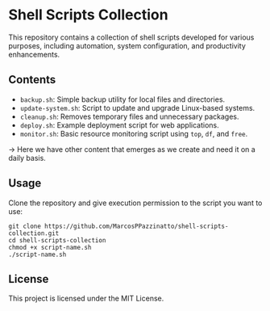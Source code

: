 # Shell Scripts Collection

This repository contains a collection of shell scripts developed for various purposes, including automation, system configuration, and productivity enhancements.

## Contents

- `backup.sh`: Simple backup utility for local files and directories.
- `update-system.sh`: Script to update and upgrade Linux-based systems.
- `cleanup.sh`: Removes temporary files and unnecessary packages.
- `deploy.sh`: Example deployment script for web applications.
- `monitor.sh`: Basic resource monitoring script using `top`, `df`, and `free`.


-> Here we have other content that emerges as we create and need it on a daily basis.

## Usage

Clone the repository and give execution permission to the script you want to use:

```
git clone https://github.com/MarcosPPazzinatto/shell-scripts-collection.git
cd shell-scripts-collection
chmod +x script-name.sh
./script-name.sh
```

## License

This project is licensed under the MIT License.


